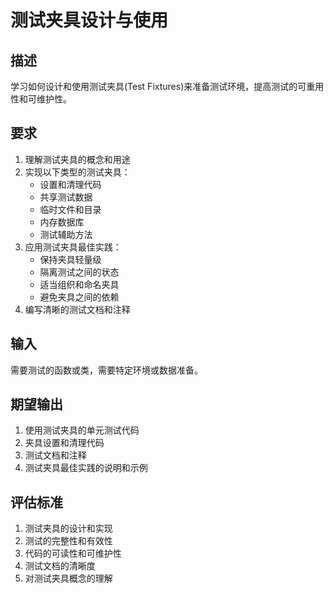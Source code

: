 # 测试夹具设计与使用

## 描述
学习如何设计和使用测试夹具(Test Fixtures)来准备测试环境，提高测试的可重用性和可维护性。

## 要求
1. 理解测试夹具的概念和用途
2. 实现以下类型的测试夹具：
   - 设置和清理代码
   - 共享测试数据
   - 临时文件和目录
   - 内存数据库
   - 测试辅助方法
3. 应用测试夹具最佳实践：
   - 保持夹具轻量级
   - 隔离测试之间的状态
   - 适当组织和命名夹具
   - 避免夹具之间的依赖
4. 编写清晰的测试文档和注释

## 输入
需要测试的函数或类，需要特定环境或数据准备。

## 期望输出
1. 使用测试夹具的单元测试代码
2. 夹具设置和清理代码
3. 测试文档和注释
4. 测试夹具最佳实践的说明和示例

## 评估标准
1. 测试夹具的设计和实现
2. 测试的完整性和有效性
3. 代码的可读性和可维护性
4. 测试文档的清晰度
5. 对测试夹具概念的理解